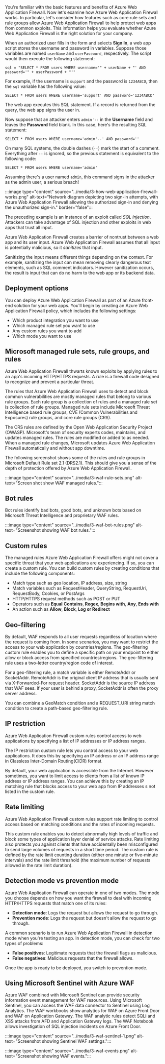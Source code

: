 You're familiar with the basic features and benefits of Azure Web Application Firewall. Now let's examine how Azure Web Application Firewall works. In particular, let's consider how features such as core rule sets and rule groups allow Azure Web Application Firewall to help protect web apps from common exploits. This information helps you evaluate whether Azure Web Application Firewall is the right solution for your company.

When an authorized user fills in the form and selects **Sign In**, a web app script stores the username and password in variables. Suppose those variables are named `userName` and `userPassword`, respectively. The script would then execute the following statement:

`sql = "SELECT * FROM users WHERE username='" + userName + "' AND password='" + userPassword + "'"`

For example, if the username is `support` and the password is `1234ABCD`, then the `sql` variable has the following value:

`SELECT * FROM users WHERE username='support' AND password='1234ABCD'`

The web app executes this SQL statement. If a record is returned from the query, the web app signs the user in.

Now suppose that an attacker enters `admin'--` in the **Username** field and leaves the **Password** field blank. In this case, here's the resulting SQL statement:

`SELECT * FROM users WHERE username='admin'--' AND password=''`

On many SQL systems, the double dashes (`--`) mark the start of a comment. Everything after `--` is ignored, so the previous statement is equivalent to the following code:

`SELECT * FROM users WHERE username='admin'`

Assuming there's a user named `admin`, this command signs in the attacker as the admin user; a serious breach!

:::image type="content" source="../media/3-how-web-application-firewall-works.png" alt-text="Network diagram depicting two sign-in attempts, with Azure Web Application Firewall allowing the authorized sign-in and denying the unauthorized sign-in." border="false":::

The preceding example is an instance of an exploit called *SQL injection*. Attackers can take advantage of SQL injection and other exploits in web apps that trust all input.

Azure Web Application Firewall creates a barrier of nontrust between a web app and its user input. Azure Web Application Firewall assumes that all input is potentially malicious, so it *sanitizes* that input.

Sanitizing the input means different things depending on the context. For example, sanitizing the input can mean removing clearly dangerous text elements, such as SQL comment indicators. However sanitization occurs, the result is input that can do no harm to the web app or its backend data.

## Deployment options

You can deploy Azure Web Application Firewall as part of an Azure front-end solution for your web apps. You'll begin by creating an Azure Web Application Firewall policy, which includes the following settings:

- Which product integration you want to use
- Which managed rule set you want to use
- Any custom rules you want to add
- Which mode you want to use

## Microsoft managed rule sets, rule groups, and rules

Azure Web Application Firewall thwarts known exploits by applying rules to an app's incoming HTTP/HTTPS requests. A rule is a firewall code designed to recognize and prevent a particular threat.

The rules that Azure Web Application Firewall uses to detect and block common vulnerabilities are mostly managed rules that belong to various rule groups. Each rule group is a collection of rules and a managed rule set is collection of rule groups. Managed rule sets include Microsoft Threat Intelligence based rule groups, CVE (Common Vulnerabilities and Exposures) rule groups, and core rule groups (CRS).

The CRS rules are defined by the Open Web Application Security Project (OWASP).
Microsoft's team of security experts codes, maintains, and updates managed rules. The rules are modified or added to as needed. When a managed rule changes, Microsoft updates Azure Web Application Firewall automatically and without app downtime.

The following screenshot shows some of the rules and rule groups in Microsoft Default Rule set 2.1 (DRS2.1). This should give you a sense of the depth of protection offered by Azure Web Application Firewall.

:::image type="content" source="../media/3-waf-rule-sets.png" alt-text="Screen shot show WAF managed rules.":::

## Bot rules

Bot rules identify bad bots, good bots, and unknown bots based on Microsoft Threat Intelligence and proprietary WAF rules.

:::image type="content" source="../media/3-waf-bot-rules.png" alt-text="Screenshot showing WAF bot rules.":::

## Custom rules

The managed rules Azure Web Application Firewall offers might not cover a specific threat that your web applications are experiencing. If so, you can create a custom rule. You can build custom rules by creating conditions that include the following components:

- Match type such as geo location, IP address, size, string
- Match variables such as RequestHeader, QueryString, RequestUri, RequestBody, Cookies, or PostArgs
- HTTP/HTTPS request methods such as POST or PUT
- Operators such as **Equal** **Contains**, **Regex**, **Begins with**, **Any**, **Ends with**
- An action such as **Allow**, **Block**, **Log or Redirect**

## Geo-filtering

By default, WAF responds to all user requests regardless of location where the request is coming from. In some scenarios, you may want to restrict the access to your web application by countries/regions. The geo-filtering custom rule enables you to define a specific path on your endpoint to either allow or block access from specified countries/regions. The geo-filtering rule uses a two-letter country/region code of interest.

For a geo-filtering rule, a match variable is either RemoteAddr or SocketAddr. RemoteAddr is the original client IP address that is usually sent via X-Forwarded-For request header. SocketAddr is the source IP address that WAF sees. If your user is behind a proxy, SocketAddr is often the proxy server address.

You can combine a GeoMatch condition and a REQUEST_URI string match condition to create a path-based geo-filtering rule.

## IP restriction

Azure Web Application Firewall custom rules control access to web applications by specifying a list of IP addresses or IP address ranges.

The IP restriction custom rule lets you control access to your web applications. It does this by specifying an IP address or an IP address range in Classless Inter-Domain Routing(CIDR) format.

By default, your web application is accessible from the Internet. However sometimes, you want to limit access to clients from a list of known IP address or IP address ranges. You can achieve this by creating an IP matching rule that blocks access to your web app from IP addresses s not listed in the custom rule.

## Rate limiting

Azure Web Application Firewall custom rules support rate limiting to control access based on matching conditions and the rates of incoming requests.

This custom rule enables you to detect abnormally high levels of traffic and block some types of application layer denial of service attacks. Rate limiting also protects you against clients that have accidentally been misconfigured to send large volumes of requests in a short time period. The custom rule is defined by the rate limit counting duration (either one minute or five-minute intervals) and the rate limit threshold (the maximum number of requests allowed in the rate limit duration).

## Detection mode vs prevention mode

Azure Web Application Firewall can operate in one of two modes. The mode you choose depends on how you want the firewall to deal with incoming HTTP/HTTPS requests that match one of its rules:

- **Detection mode**: Logs the request but allows the request to go through.
- **Prevention mode**: Logs the request but doesn't allow the request to go through.

A common scenario is to run Azure Web Application Firewall in detection mode when you're testing an app. In detection mode, you can check for two types of problems:

- **False positives**: Legitimate requests that the firewall flags as malicious.
- **False negatives**: Malicious requests that the firewall allows.

Once the app is ready to be deployed, you switch to prevention mode.

## Using Microsoft Sentinel with Azure WAF

Azure WAF combined with Microsoft Sentinel can provide security information event management for WAF resources.  Using Microsoft Sentinel, you can access the WAF data connector to Sentinel using Log Analytics.  The WAF workbooks show analytics for WAF on Azure Front Door and WAF on Application Gateway. The WAF analytic rules detect SQLi and XSS attacks from AFD and Application Gateway logs. The WAF Notebook allows investigation of SQL injection incidents on Azure Front Door.

:::image type="content" source="../media/3-waf-sentinel-1.png" alt-text="Screenshot showing Sentinel WAF settings.":::

:::image type="content" source="../media/3-waf-events.png" alt-text="Screenshot showing WAF events.":::
